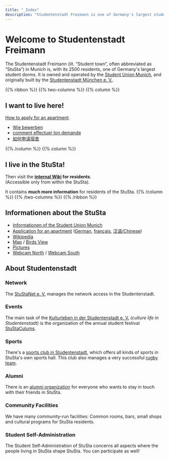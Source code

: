 ```yaml
---
title: "_Index"
description: "Studentenstadt Freimann is one of Germany's largest student dorms"
---
```


# Welcome to Studentenstadt Freimann
The Studentenstadt Freimann (lit. “Student town”, often abbreviated as “StuSta”) in Munich is, with its 2500 residents, one of Germany's largest student dorms.
It is owned and operated by the [Student Union Munich](http://www.studentenwerk-muenchen.de/en/student-accommodation/), and originally built by the [Studentenstadt München e. V.](http://www.studentenstadt-muenchen.de/).

{{% ribbon %}}
{{% two-columns %}}
{{% column %}}
## I want to live here!
[How to apply for an apartment](http://www.studentenwerk-muenchen.de/en/student-accommodation/application/).

* [Wie bewerben](http://www.studentenwerk-muenchen.de/wohnen/bewerbung/)
* [comment effectuer ton demande](http://www.studentenwerk-muenchen.de/fr/logement/candidature/)
* [如何申请宿舍](http://www.studentenwerk-muenchen.de/zh/wohnen/bewerbung/)

{{% /column %}}
{{% column %}}
## I live in the StuSta!
Then visit the **[internal Wiki](https://wiki.stusta.de/) for residents**.<br>
(Accessible only from within the StuSta).

It contains **much more information** for residents of the StuSta.
{{% /column %}}
{{% /two-columns %}}
{{% /ribbon %}}

## Informationen about the StuSta
* [Informationen of the Student Union Munich](https://www.studentenwerk-muenchen.de/en/student-accommodation/halls-of-residence/munich/north-munich/studentenstadt-freimann-halls-of-residence/)
* [Application for an apartment](https://www.studentenwerk-muenchen.de/en/student-accommodation/application/) ([German](https://www.studentenwerk-muenchen.de/wohnen/bewerbung/), [français](https://www.studentenwerk-muenchen.de/fr/logement/candidature/), [汉语/Chinese](http://www.studentenwerk-muenchen.de/zh/wohnen/bewerbung/))
* [Wikipedia](https://en.wikipedia.org/wiki/Studentenstadt)
* [Map](https://www.openstreetmap.org/way/309955347) / [Birds View](http://www.bing.com/maps/?v=2&cp=s0xfkfhz0txs&lvl=17.59&dir=6.53&sty=b&form=LMLTCC)
* [Pictures](https://commons.wikimedia.org/wiki/Category:Studentenstadt_Freimann)
* [Webcam North](http://www.foto-webcam.eu/webcam/freimann/) / [Webcam South](http://www.foto-webcam.eu/webcam/muenchen/)

## About Studentenstadt
### Network
The [StuStaNet e. V.](https://stustanet.de/) manages the network access in the Studentenstadt.

### Events
The main task of the [Kulturleben in der Studentenstadt e. V.](http://www.verein-kulturleben.de/) *(culture life in Studentenstadt)* is the organization of the annual student festival [StuStaCulums](https://www.stustaculum.de/).

### Sports
There's a [sports club in Studentenstadt](http://www.svsf.de/), which offers all kinds of sports in StuSta's own sports hall. This club also manages a very successful [rugby team](http://www.stusta-rugby.de/).

### Alumni
There is an [alumni organization](http://alumni.stusta.de) for everyone who wants to stay in touch with their friends in StuSta.

### Community Facilities
We have many community-run facilities: Common rooms, bars, small shops and cultural programs for StuSta residents.

### Student Self-Administration
The Student Self-Administration of StuSta concerns all aspects where the people living in StuSta shape StuSta.
You can participate as well!

